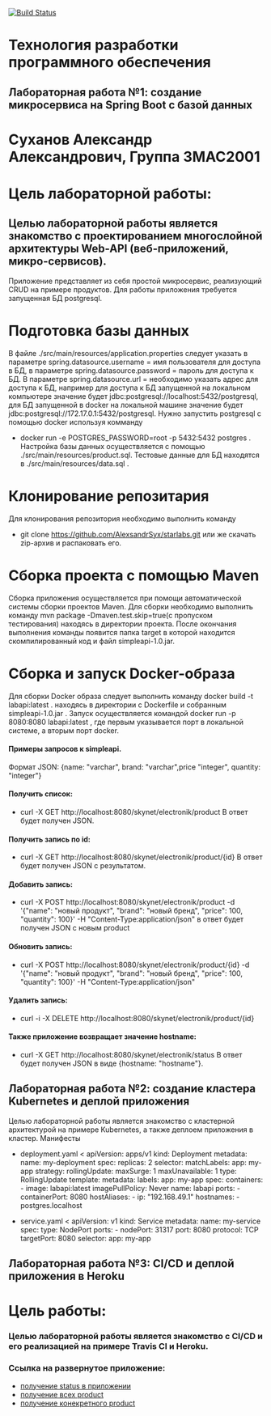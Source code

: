 [![Build Status](https://travis-ci.com/AlexsandrSyx/starlab.svg?branch=master)](https://travis-ci.com/AlexsandrSyx/starlab)
# Технология разработки программного обеспечения
## Лабораторная работа №1: создание микросервиса на Spring Boot с базой данных
# Суханов Александр Александрович, Группа 3MAC2001
# Цель лабораторной работы:
## Целью лабораторной работы является знакомство с проектированием многослойной архитектуры Web-API (веб-приложений, микро-сервисов).

Приложение представляет из себя простой микросервис, реализующий CRUD на примере продуктов. Для работы приложения требуется запущенная БД postgresql.

# Подготовка базы данных
В файле ./src/main/resources/application.properties следует указать в параметре spring.datasource.username = имя пользователя для доступа в БД, в параметре spring.datasource.password = пароль для доступа к БД. В параметре spring.datasource.url = необходимо указать адрес для доступа к БД, например для доступа к БД запущенной на локальном компьютере значение будет jdbc:postgresql://localhost:5432/postgresql, для БД запущенной в docker на локальной машине значение будет jdbc:postgresql://172.17.0.1:5432/postgresql.
Нужно запустить postgresql с помощью docker используя комманду 
- docker run -e POSTGRES_PASSWORD=root -p 5432:5432 postgres .
Настройка базы данных осуществляется с помощью ./src/main/resources/product.sql. 
Тестовые данные для БД находятся в ./src/main/resources/data.sql . 

# Клонирование репозитария
Для клонирования репозитория необходимо выполнить команду
- git clone https://github.com/AlexsandrSyx/starlabs.git
или же скачать zip-архив и распаковать его.

# Сборка проекта с помощью Maven
Сборка приложения осуществляется при помощи автоматической системы сборки проектов Maven. Для сборки необходимо выполнить команду mvn package -Dmaven.test.skip=true(с пропуском тестирования) находясь в директории проекта. После окончания выполнения команды появится папка target в которой находится скомпилированный код и файл simpleapi-1.0.jar.

# Сборка и запуск Docker-образа
Для сборки Docker образа следует выполнить команду docker build -t labapi:latest . находясь в директории с Dockerfile и собранным simpleapi-1.0.jar .
Запуск осуществляется командой docker run -p 8080:8080 labapi:latest , где первым указывается порт в локальной системе, а вторым порт docker.
#### Примеры запросов к simpleapi.
Формат JSON: {name: "varchar", brand: "varchar",price "integer", quantity: "integer"}
#### Получить список:
- curl -X GET http://localhost:8080/skynet/electronik/product В ответ будет получен JSON.
#### Получить запись по id:
- curl -X GET http://localhost:8080/skynet/electronik/product/{id} В ответ будет получен JSON с результатом.
#### Добавить запись:
- curl -X POST http://localhost:8080/skynet/electronik/product -d '{"name": "новый продукт", "brand": "новый бренд", "price": 100, "quantity": 100}' -H "Content-Type:application/json" в ответ будет получен JSON c новым product
#### Обновить запись:
- curl -X POST http://localhost:8080/skynet/electronik/product/{id} -d '{"name": "новый продукт", "brand": "новый бренд", "price": 100, "quantity": 100}' -H "Content-Type:application/json"
#### Удалить запись:
- curl -i -X DELETE http://localhost:8080/skynet/electronik/product/{id}
#### Также приложение возвращает значение hostname:
- curl -X GET http://localhost:8080/skynet/electronik/status В ответ будет получен JSON в виде {hostname: "hostname"}.
## Лабораторная работа №2: создание кластера Kubernetes и деплой приложения
Целью лабораторной работы является знакомство с кластерной архитектурой на примере Kubernetes, а также деплоем приложения в кластер.
Манифесты 
- deployment.yaml
<
    apiVersion: apps/v1
    kind: Deployment
    metadata:
      name: my-deployment
    spec:
      replicas: 2
      selector:
        matchLabels:
          app: my-app
      strategy:
        rollingUpdate:
          maxSurge: 1
          maxUnavailable: 1
        type: RollingUpdate
      template:
        metadata:
          labels:
            app: my-app
        spec:
          containers:
            - image: labapi:latest
              imagePullPolicy: Never 
              name: labapi
              ports:
                - containerPort: 8080
          hostAliases:
          - ip: "192.168.49.1"
            hostnames:
            - postgres.localhost
>
- service.yaml
<
    apiVersion: v1
    kind: Service
    metadata:
      name: my-service
    spec:
      type: NodePort
      ports:
        - nodePort: 31317
          port: 8080
          protocol: TCP
          targetPort: 8080
      selector:
        app: my-app
>
## Лабораторная работа №3: CI/CD и деплой приложения в Heroku
# Цель работы: 
### Целью лабораторной работы является знакомство с CI/CD и его реализацией на примере Travis CI и Heroku.

### Ссылка на развернутое приложение: 
- [получение status в приложении](https://labapi-mt.herokuapp.com/skynet/electronik/status)
- [получение всех product](https://labapi-mt.herokuapp.com/skynet/electronik/product/)
- [получение конекретного product](https://labapi-mt.herokuapp.com/skynet/electronik/product/{id})